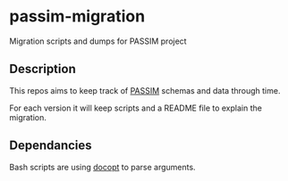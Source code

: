 passim-migration
================

Migration scripts and dumps for PASSIM project


## Description ##

This repos aims to keep track of [PASSIM](http://www.passim.info) schemas and data through time.

For each version it will keep scripts and a README file to explain the migration.


## Dependancies ##

Bash scripts are using [docopt](http://docopt.org/) to parse arguments.
